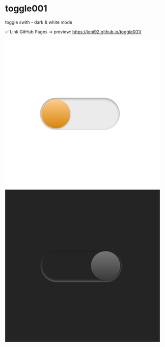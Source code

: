 # toggle001
toggle swith - dark &amp; white mode

✅ Link GitHub Pages -> preview:  https://joni92.github.io/toggle001/


![preview.png](https://github.com/Joni92/toggle001/blob/main/preview01.png)
![preview.png](https://github.com/Joni92/toggle001/blob/main/preview02.png)
